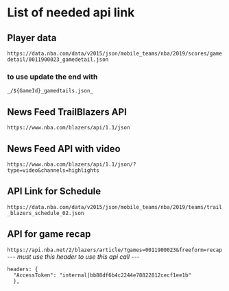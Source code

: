 # List of needed api link

## Player data

`https://data.nba.com/data/v2015/json/mobile_teams/nba/2019/scores/gamedetail/0011900023_gamedetail.json`

### to use update the end with

```
_/${GameId}_gamedtails.json_
```

## News Feed TrailBlazers API

`https://www.nba.com/blazers/api/1.1/json`

## News Feed API with video

`https://www.nba.com/blazers/api/1.1/json/?type=video&channels=highlights`

## API Link for Schedule

`https://data.nba.com/data/v2015/json/mobile_teams/nba/2019/teams/trail_blazers_schedule_02.json`

## API for game recap

`https://api.nba.net/2/blazers/article/?games=0011900023&freeform=recap`
_--- must use this header to use this api call ---_

```
headers: {
  "AccessToken": "internal|bb88df6b4c2244e78822812cecf1ee1b"
  },
```
